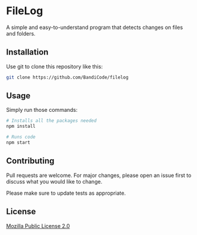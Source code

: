 # FileLog

A simple and easy-to-understand program that detects changes on files and folders.

## Installation

Use git to clone this repository like this:

```bash
git clone https://github.com/BandiCode/filelog
```

## Usage
Simply run those commands:
```bash
# Installs all the packages needed
npm install

# Runs code
npm start
```

## Contributing
Pull requests are welcome. For major changes, please open an issue first to discuss what you would like to change.

Please make sure to update tests as appropriate.

## License
[Mozilla Public License 2.0](https://choosealicense.com/licenses/mpl-2.0/)
